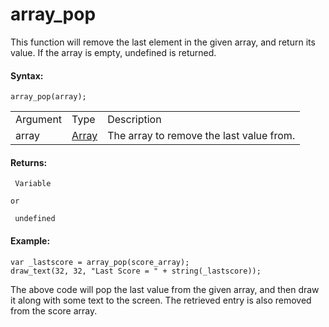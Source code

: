 # array_pop

This function will remove the last element in the given array, and
return its value. If the array is empty, undefined is returned.

#### Syntax:

``` gml
array_pop(array);
```

|          |                                                                   |                                          |
|----------|-------------------------------------------------------------------|------------------------------------------|
| Argument | Type                                                              | Description                              |
| array    |  [Array](../../../../GameMaker_Language/GML_Overview/Arrays)  | The array to remove the last value from. |

#### Returns:

``` gml
 Variable

or

 undefined
```

#### Example:

``` gml
var _lastscore = array_pop(score_array);
draw_text(32, 32, "Last Score = " + string(_lastscore));
```

The above code will pop the last value from the given array, and then
draw it along with some text to the screen. The retrieved entry is also
removed from the score array.
